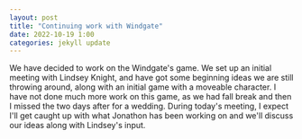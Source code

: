 ```yaml
---
layout: post
title: "Continuing work with Windgate"
date: 2022-10-19 1:00
categories: jekyll update
---
```


  We have decided to work on the Windgate's game. We set up an initial meeting with 
Lindsey Knight, and have got some beginning ideas we are still throwing around, along
with an initial game with a moveable character. I have not done much more work on
this game, as we had fall break and then I missed the two days after for a wedding.
During today's meeting, I expect I'll get caught up with what Jonathon has been working on
and we'll discuss our ideas along with Lindsey's input.
